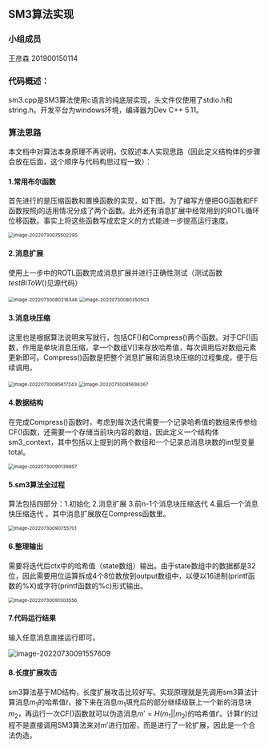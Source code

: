 ## SM3算法实现

### 小组成员

王彦森 201900150114

### 代码概述：

sm3.cpp是SM3算法使用c语言的纯底层实现，头文件仅使用了stdio.h和string.h。开发平台为windows环境，编译器为Dev C++ 5.11。

### 算法思路

本文档中对算法本身原理不再说明，仅叙述本人实现思路（因此定义结构体的步骤会放在后面，这个顺序与代码构思过程一致）：

#### 1.常用布尔函数

首先进行的是压缩函数和置换函数的实现，如下图。为了编写方便把GG函数和FF函数按照j的适用情况分成了两个函数。此外还有消息扩展中经常用到的ROTL循环位移函数。事实上将这些函数写成宏定义的方式能进一步提高运行速度。

<img src="C:\Users\王彦森\AppData\Roaming\Typora\typora-user-images\image-20220730075502295.png" alt="image-20220730075502295" style="zoom:67%;" />

#### 2.消息扩展

使用上一步中的ROTL函数完成消息扩展并进行正确性测试（测试函数$testBiToW()$见源代码）

<img src="C:\Users\王彦森\AppData\Roaming\Typora\typora-user-images\image-20220730080216346.png" alt="image-20220730080216346" style="zoom: 67%;" />

<img src="C:\Users\王彦森\AppData\Roaming\Typora\typora-user-images\image-20220730080350503.png" alt="image-20220730080350503" style="zoom: 67%;" />

#### 3.消息块压缩

这里也是根据算法说明来写就行，包括CF()和Compress()两个函数。对于CF()函数，作用是单块消息压缩，拿一个数组V[]来存放哈希值，每次调用后对数组元素更新即可。Compress()函数是把整个消息扩展和消息块压缩的过程集成，便于后续调用。

<img src="C:\Users\王彦森\AppData\Roaming\Typora\typora-user-images\image-20220730085617243.png" alt="image-20220730085617243" style="zoom:67%;" />

<img src="C:\Users\王彦森\AppData\Roaming\Typora\typora-user-images\image-20220730085636267.png" alt="image-20220730085636267" style="zoom:67%;" />

#### 4.数据结构

在完成Compress()函数时，考虑到每次迭代需要一个记录哈希值的数组来传参给CF()函数，还需要一个存储当前块内容的数组，因此定义一个结构体sm3_context，其中包括以上提到的两个数组和一个记录总消息块数的int型变量total。

<img src="C:\Users\王彦森\AppData\Roaming\Typora\typora-user-images\image-20220730090139857.png" alt="image-20220730090139857" style="zoom:67%;" />

#### 5.sm3算法全过程

算法包括四部分：1.初始化 2.消息扩展 3.前n-1个消息块压缩迭代  4.最后一个消息快压缩迭代 。其中消息扩展放在Compress函数里。

<img src="C:\Users\王彦森\AppData\Roaming\Typora\typora-user-images\image-20220730090755701.png" alt="image-20220730090755701" style="zoom:67%;" />

#### 6.整理输出

需要将迭代后ctx中的哈希值（state数组）输出。由于state数组中的数据都是32位，因此需要用位运算拆成4个8位数放到output数组中，以便以16进制(printf函数的%X)或字符(printf函数的%c)形式输出。

<img src="C:\Users\王彦森\AppData\Roaming\Typora\typora-user-images\image-20220730091303556.png" alt="image-20220730091303556" style="zoom:67%;" />

#### 7.代码运行结果

输入任意消息直接运行即可。

![image-20220730091557609](C:\Users\王彦森\AppData\Roaming\Typora\typora-user-images\image-20220730091557609.png)

#### 8.长度扩展攻击

sm3算法基于MD结构，长度扩展攻击比较好写。实现原理就是先调用sm3算法计算消息$m_1$的哈希值$t$，接下来在消息$m_1$填充后的部分继续级联上一个新的消息块$m_2$，再运行一次CF()函数就可以伪造消息$m'=H(m_1||m_2)$的哈希值$t'$。计算$t'$的过程不是直接调用SM3算法来对$m'$进行加密，而是进行了一轮扩展，因此是一个合法伪造。